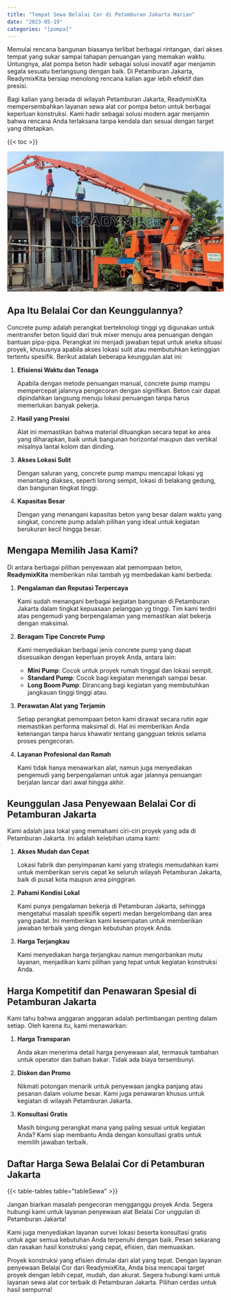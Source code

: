 ```yaml
---
title: "Tempat Sewa Belalai Cor di Petamburan Jakarta Harian"
date: "2023-05-19"
categories: "[pompa]"
---
```


Memulai rencana bangunan biasanya terlibat berbagai rintangan, dari akses tempat yang sukar sampai tahapan penuangan yang memakan waktu. Untungnya, alat pompa beton hadir sebagai solusi inovatif agar menjamin segala sesuatu berlangsung dengan baik. Di Petamburan Jakarta, ReadymixKita bersiap menolong rencana kalian agar lebih efektif dan presisi.

Bagi kalian yang berada di wilayah Petamburan Jakarta, ReadymixKita mempersembahkan layanan sewa alat cor pompa beton untuk berbagai keperluan konstruksi. Kami hadir sebagai solusi modern agar menjamin bahwa rencana Anda terlaksana tanpa kendala dan sesuai dengan target yang ditetapkan.

{{< toc >}}

![Tempat Sewa Belalai Cor di Petamburan Jakarta Harian](/images/pompa/sewa-pompa-21.jpg)

## Apa Itu Belalai Cor dan Keunggulannya?

Concrete pump adalah perangkat berteknologi tinggi yg digunakan untuk mentransfer beton liquid dari truk mixer menuju area penuangan dengan bantuan pipa-pipa. Perangkat ini menjadi jawaban tepat untuk aneka situasi proyek, khususnya apabila akses lokasi sulit atau membutuhkan ketinggian tertentu spesifik. Berikut adalah beberapa keunggulan alat ini:

1. **Efisiensi Waktu dan Tenaga**

   Apabila dengan metode penuangan manual, concrete pump mampu mempercepat jalannya pengecoran dengan signifikan. Beton cair dapat dipindahkan langsung menuju lokasi penuangan tanpa harus memerlukan banyak pekerja.

2. **Hasil yang Presisi**

   Alat ini memastikan bahwa material dituangkan secara tepat ke area yang diharapkan, baik untuk bangunan horizontal maupun dan vertikal misalnya lantai kolom dan dinding.

3. **Akses Lokasi Sulit**

   Dengan saluran yang, concrete pump mampu mencapai lokasi yg menantang diakses, seperti lorong sempit, lokasi di belakang gedung, dan bangunan tingkat tinggi.

4. **Kapasitas Besar**

   Dengan yang menangani kapasitas beton yang besar dalam waktu yang singkat, concrete pump adalah pilihan yang ideal untuk kegiatan berukuran kecil hingga besar.

## Mengapa Memilih Jasa Kami?

Di antara berbagai pilihan penyewaan alat pemompaan beton, **ReadymixKita** memberikan nilai tambah yg membedakan kami berbeda:

1. **Pengalaman dan Reputasi Terpercaya**

   Kami sudah menangani berbagai kegiatan bangunan di Petamburan Jakarta dalam tingkat kepuasaan pelanggan yg tinggi. Tim kami terdiri atas pengemudi yang berpengalaman yang memastikan alat bekerja dengan maksimal.

2. **Beragam Tipe Concrete Pump**

   Kami menyediakan berbagai jenis concrete pump yang dapat disesuaikan dengan keperluan proyek Anda, antara lain:
   - **Mini Pump**: Cocok untuk proyek rumah tinggal dan lokasi sempit.
   - **Standard Pump**: Cocok bagi kegiatan menengah sampai besar.
   - **Long Boom Pump**: Dirancang bagi kegiatan yang membutuhkan jangkauan tinggi tinggi atau.

3. **Perawatan Alat yang Terjamin**

   Setiap perangkat pemompaan beton kami dirawat secara rutin agar memastikan performa maksimal di. Hal ini memberikan Anda ketenangan tanpa harus khawatir tentang gangguan teknis selama proses pengecoran.

4. **Layanan Profesional dan Ramah**

   Kami tidak hanya menawarkan alat, namun juga menyediakan pengemudi yang berpengalaman untuk agar jalannya penuangan berjalan lancar dari awal hingga akhir.

## Keunggulan Jasa Penyewaan Belalai Cor di Petamburan Jakarta

Kami adalah jasa lokal yang memahami ciri-ciri proyek yang ada di Petamburan Jakarta. Ini adalah kelebihan utama kami:

1. **Akses Mudah dan Cepat**

   Lokasi fabrik dan penyimpanan kami yang strategis memudahkan kami untuk memberikan servis cepat ke seluruh wilayah Petamburan Jakarta, baik di pusat kota maupun area pinggiran.

2. **Pahami Kondisi Lokal**

   Kami punya pengalaman bekerja di Petamburan Jakarta, sehingga mengetahui masalah spesifik seperti medan bergelombang dan area yang padat. Ini memberikan kami kesempatan untuk memberikan jawaban terbaik yang dengan kebutuhan proyek Anda.

3. **Harga Terjangkau**

   Kami menyediakan harga terjangkau namun mengorbankan mutu layanan, menjadikan kami pilihan yang tepat untuk kegiatan konstruksi Anda.

## Harga Kompetitif dan Penawaran Spesial di Petamburan Jakarta

Kami tahu bahwa anggaran anggaran adalah pertimbangan penting dalam setiap. Oleh karena itu, kami menawarkan:

1. **Harga Transparan**

   Anda akan menerima detail harga penyewaan alat, termasuk tambahan untuk operator dan bahan bakar. Tidak ada biaya tersembunyi.

2. **Diskon dan Promo**

   Nikmati potongan menarik untuk penyewaan jangka panjang atau pesanan dalam volume besar. Kami juga penawaran khusus untuk kegiatan di wilayah Petamburan Jakarta.

3. **Konsultasi Gratis**

   Masih bingung perangkat mana yang paling sesuai untuk kegiatan Anda? Kami siap membantu Anda dengan konsultasi gratis untuk memilih jawaban terbaik.

## Daftar Harga Sewa Belalai Cor di Petamburan Jakarta

{{< table-tables table="tableSewa" >}}

Jangan biarkan masalah pengecoran mengganggu proyek Anda. Segera hubungi kami untuk layanan penyewaan alat Belalai Cor unggulan di Petamburan Jakarta!

Kami juga menyediakan layanan survei lokasi beserta konsultasi gratis untuk agar semua kebutuhan Anda terpenuhi dengan baik. Pesan sekarang dan rasakan hasil konstruksi yang cepat, efisien, dan memuaskan.

Proyek konstruksi yang efisien dimulai dari alat yang tepat. Dengan layanan penyewaan Belalai Cor dari ReadymixKita, Anda bisa mencapai target proyek dengan lebih cepat, mudah, dan akurat. Segera hubungi kami untuk layanan sewa alat cor terbaik di Petamburan Jakarta. Pilihan cerdas untuk hasil sempurna!